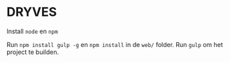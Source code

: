 DRYVES
======

Install `node` en `npm`

Run `npm install gulp -g` en `npm install` in de `web/` folder.
Run `gulp` om het project te builden.
